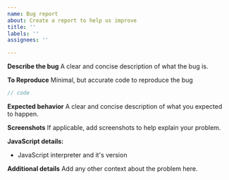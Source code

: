```yaml
---
name: Bug report
about: Create a report to help us improve
title: ''
labels: ''
assignees: ''

---
```


**Describe the bug**
A clear and concise description of what the bug is.

**To Reproduce**
Minimal, but accurate code to reproduce the bug
```js
// code
```

**Expected behavior**
A clear and concise description of what you expected to happen.

**Screenshots**
If applicable, add screenshots to help explain your problem.

**JavaScript details:**
 - JavaScript interpreter and it's version


**Additional details**
Add any other context about the problem here.
